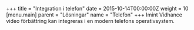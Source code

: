 +++
title = "Integration i telefon"
date = 2015-10-14T00:00:00Z
weight = 10
[menu.main]
parent = "Lösningar"
name = "Telefon"
+++
Imint Vidhance video förbättring kan integreras i en modern telefons operativsystem.
